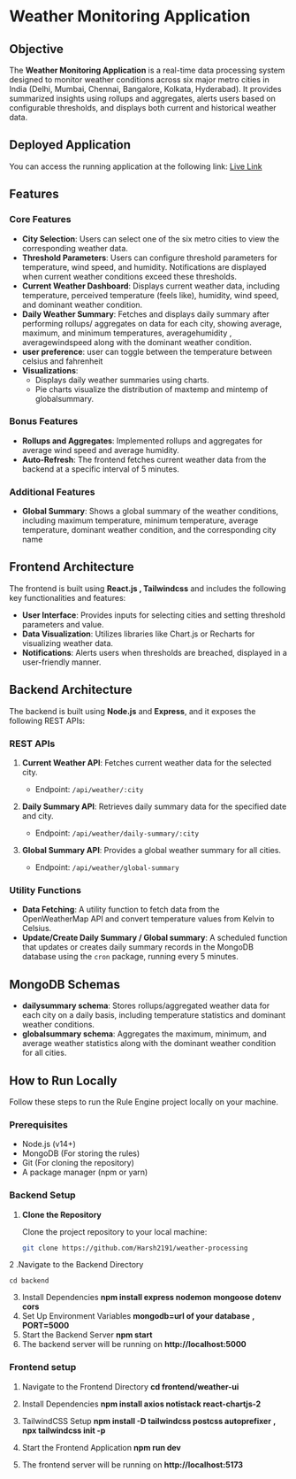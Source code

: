 # Weather Monitoring Application

## Objective

The **Weather Monitoring Application** is a real-time data processing system designed to monitor weather conditions across six major metro cities in India (Delhi, Mumbai, Chennai, Bangalore, Kolkata, Hyderabad). It provides summarized insights using rollups and aggregates, alerts users based on configurable thresholds, and displays both current and historical weather data.

## Deployed Application

You can access the  running application at the following link: [Live Link](https://weather-processing-frontend.vercel.app/) 

## Features

### Core Features
- **City Selection**: Users can select one of the six metro cities to view the corresponding weather data.
- **Threshold Parameters**: Users can configure threshold parameters for temperature, wind speed, and humidity. Notifications are displayed when current weather conditions exceed these thresholds.
- **Current Weather Dashboard**: Displays current weather data, including temperature, perceived temperature (feels like), humidity, wind speed, and dominant weather condition.
- **Daily Weather Summary**: Fetches and displays daily summary after performing rollups/ aggregates on  data for each city, showing average, maximum, and minimum temperatures, averagehumidity , averagewindspeed along with the dominant weather condition.
- **user preference**: user can toggle between the temperature between celsius and fahrenheit
- **Visualizations**: 
  - Displays daily weather summaries using charts.
  - Pie charts visualize the distribution of maxtemp and mintemp of globalsummary.

### Bonus Features
- **Rollups and Aggregates**: Implemented rollups and aggregates for average wind speed and average humidity.
- **Auto-Refresh**: The frontend fetches current weather data from the backend at a specific interval of 5 minutes.


### Additional Features
-  **Global Summary**: Shows a global summary of the weather conditions, including maximum temperature, minimum temperature, average temperature, dominant weather condition, and the corresponding city name

## Frontend Architecture

The frontend is built using **React.js , Tailwindcss** and includes the following key functionalities and features:
- **User Interface**: Provides inputs for selecting cities and setting threshold parameters and value.
- **Data Visualization**: Utilizes libraries like Chart.js or Recharts for visualizing weather data.
- **Notifications**: Alerts users when thresholds are breached, displayed in a user-friendly manner.

## Backend Architecture

The backend is built using **Node.js** and **Express**, and it exposes the following REST APIs:

### REST APIs
1. **Current Weather API**: Fetches current weather data for the selected city.
   - Endpoint: `/api/weather/:city`
   
2. **Daily Summary API**: Retrieves daily summary data for the specified date and city.
   - Endpoint: `/api/weather/daily-summary/:city`
   
3. **Global Summary API**: Provides a global weather summary for all cities.
   - Endpoint: `/api/weather/global-summary`

### Utility Functions
- **Data Fetching**: A utility function to fetch data from the OpenWeatherMap API and convert temperature values from Kelvin to Celsius.
- **Update/Create Daily Summary / Global summary**: A scheduled function that updates or creates daily summary records in the MongoDB database using the `cron` package, running every 5 minutes.

## MongoDB Schemas
- **dailysummary schema**:  Stores rollups/aggregated weather data for each city on a daily basis, including temperature statistics and dominant weather conditions.
- **globalsummary schema**: Aggregates the maximum, minimum, and average weather statistics along with the dominant weather condition for all cities.


## How to Run Locally

Follow these steps to run the Rule Engine project locally on your machine.

### Prerequisites

- Node.js (v14+)
- MongoDB (For storing the rules)
- Git (For cloning the repository)
- A package manager (npm or yarn)

### Backend Setup

1. **Clone the Repository**

   Clone the project repository to your local machine:

   ```bash
   git clone https://github.com/Harsh2191/weather-processing
2 .Navigate to the Backend Directory

    cd backend
3. Install Dependencies
   **npm install express nodemon mongoose dotenv cors**
4. Set Up Environment Variables
   **mongodb=url of your database**
    **,  PORT=5000**
5. Start the Backend Server
   **npm start**
6. The backend server will be running on **http://localhost:5000**
### Frontend setup
1. Navigate to the Frontend Directory
   **cd frontend/weather-ui**

2. Install Dependencies
   **npm install axios notistack react-chartjs-2**
3. TailwindCSS Setup
   **npm install -D tailwindcss postcss autoprefixer**
   **,  npx tailwindcss init -p**
4. Start the Frontend Application
    **npm run dev**
5.  The frontend server will be running on **http://localhost:5173**



